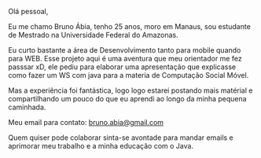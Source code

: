 Olá pessoal,

Eu me chamo Bruno Ábia, tenho 25 anos, moro em Manaus, sou estudante de Mestrado na Universidade Federal do Amazonas.

Eu curto bastante a área de Desenvolvimento tanto para mobile quando para WEB. Esse projeto aqui é uma aventura 
que meu orientador me fez passsar xD, ele pediu para elaborar uma apresentação que explicasse como fazer um WS com java
para a materia de Computação Social Móvel. 


Mas a experiência foi fantástica, logo logo estarei postando mais matérial e compartilhando um pouco do que eu aprendi ao longo da minha pequena caminhada.



Meu email para contato: bruno.abia@gmail.com

Quem quiser pode colaborar sinta-se avontade para mandar emails e aprimorar meu trabalho e a minha educação com o Java.
